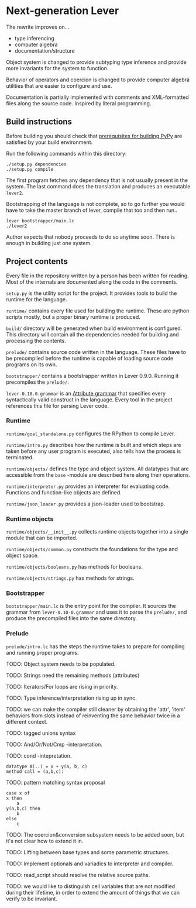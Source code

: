 # Next-generation Lever

The rewrite improves on...

 * type inferencing
 * computer algebra
 * documentation/structure

Object system is changed to provide subtyping type inference
and provide more invariants for the system to function.
 
Behavior of operators and coercion is changed to provide
computer algebra utilities that are easier to configure and
use.

Documentation is partially implemented with comments and
XML-formatted files along the source code. Inspired by
literal programming.

## Build instructions

Before building you should check that
[prerequisites for building PyPy][pypybuild]
are satisfied by your build environment.

Run the following commands within this directory:

```
./setup.py dependencies
./setup.py compile
```

The first program fetches any dependency that is not usually
present in the system. The last command does the
translation and produces an executable `lever2`.

Bootstrapping of the language is not complete, so to go
further you would have to take the master branch of lever,
compile that too and then run..

```
lever bootstrapper/main.lc
./lever2
```

Author expects that nobody proceeds to do so anytime soon.
There is enough in building just one system.

## Project contents

Every file in the repository written by a person has been
written for reading. Most of the internals are documented
along the code in the comments.

`setup.py` is the utility script for the project. It
provides tools to build the runtime for the language.

`runtime/` contains every file used for building the
runtime. These are python scripts mostly, but a proper
binary runtime is produced.

`build/` directory will be generated when build environment
is configured. This directory will contain all the
dependencies needed for building and processing the contents.

`prelude/` contains source code written in the language.
These files have to be precompiled before the runtime is
capable of loading source code programs on its own.

`bootstrapper/` contains a bootstrapper written in Lever
0.9.0. Running it precompiles the `prelude/`.

`lever-0.10.0.grammar` is an
[Attribute grammar][AttributeGrammar] that specifies every
syntactically valid construct in the language. Every tool in
the project references this file for parsing Lever code.

### Runtime

`runtime/goal_standalone.py` configures the RPython to
compile Lever.

`runtime/intro.py` describes how the runtime is built and
which steps are taken before any user program is executed,
also tells how the process is terminated.

`runtime/objects/` defines the type and object system. All
datatypes that are accessible from the `base` -module are
described here along their operations.

`runtime/interpreter.py` provides an interpreter for
evaluating code. Functions and function-like objects are
defined.

`runtime/json_loader.py` provides a json-loader used to
bootstrap.

### Runtime objects

`runtime/objects/__init__.py` collects runtime objects
together into a single module that can be imported.

`runtime/objects/common.py` constructs the foundations for
the type and object space.

`runtime/objects/booleans.py` has methods for booleans.

`runtime/objects/strings.py` has methods for strings.


### Bootstrapper

`bootstrapper/main.lc` is the entry point for the compiler.
It sources the grammar from `lever-0.10-0.grammar` and
uses it to parse the `prelude/`, and produce the precompiled
files into the same directory.

### Prelude

`prelude/intro.lc` has the steps the runtime takes to
prepare for compiling and running proper programs.

 TODO: Object system needs to be populated.

 TODO: Strings need the remaining methods (attributes)

 TODO: Iterators/For loops are rising in priority.

 TODO: Type inference/interpretation rising up in sync.

 TODO: we can make the compiler still cleaner by obtaining
 the 'attr', 'item' behaviors from slots instead of
 reinventing the same behavior twice in a different context.

 TODO: tagged unions syntax

 TODO: And/Or/Not/Cmp -interpretation.

 TODO: cond -intepretation.

```
datatype A(..) = x + y(a, b, c)
method call = (a,b,c):
```

 TODO: pattern matching syntax proposal

```
case x of
x then
    a
y(a,b,c) then
    b
else
    c
```

 TODO: The coercion&conversion subsystem needs to be added
 soon, but it's not clear how to extend it in.
 
 TODO: Lifting between base types and some parametric structures.

 TODO: Implement optionals and variadics to interpreter and
 compiler.

 TODO: read_script should resolve the relative source paths.

 TODO: we would like to distinguish cell variables that are
 not modified during their lifetime, in order to extend the
 amount of things that we can verify to be invariant.

 [AttributeGrammar]: https://en.wikipedia.org/wiki/Attribute_grammar
 [pypybuild]: http://doc.pypy.org/en/latest/build.html

